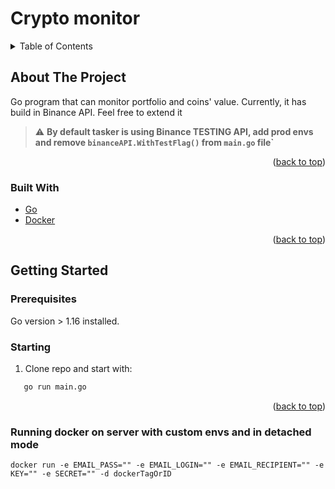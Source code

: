 # Crypto monitor

<!-- TABLE OF CONTENTS -->
<details>
  <summary>Table of Contents</summary>
  <ol>
    <li>
      <a href="#about-the-project">About The Project</a>
      <ul>
        <li><a href="#built-with">Built With</a></li>
      </ul>
    </li>
    <li>
      <a href="#getting-started">Getting Started</a>
      <ul>
        <li><a href="#prerequisites">Prerequisites</a></li>
        <li><a href="#installation">Installation</a></li>
      </ul>
    </li>
  </ol>
</details>

<!-- ABOUT THE PROJECT -->
## About The Project
Go program that can monitor portfolio and coins' value. Currently, it has build in Binance API. Feel free to extend it

> :warning: **By default tasker is using Binance TESTING API, add prod envs and remove `binanceAPI.WithTestFlag()` from `main.go` file`**
<p align="right">(<a href="#top">back to top</a>)</p>



### Built With

* [Go](https://golang.org/)
* [Docker](https://www.docker.com/)
<p align="right">(<a href="#top">back to top</a>)</p>



<!-- GETTING STARTED -->
## Getting Started

### Prerequisites

Go version > 1.16 installed.

### Starting

1. Clone repo and start with: 
```sh
   go run main.go
   ```

<p align="right">(<a href="#top">back to top</a>)</p>

### Running docker on server with custom envs and in detached mode
```
docker run -e EMAIL_PASS="" -e EMAIL_LOGIN="" -e EMAIL_RECIPIENT="" -e KEY="" -e SECRET="" -d dockerTagOrID
```
